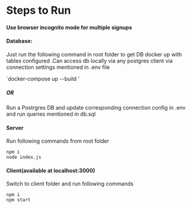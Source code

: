# Steps to Run

#### Use browser incognito mode for multiple signups

#### Database:

Just run the following command in root folder to get DB docker up with tables configured .Can access db locally via any
postgres client via connection settings mentioned in .env file

`docker-compose up --build '


##### OR
Run a Postrgres DB and update corresponding connection config in .env and run queries mentioned in db.sql

####  Server

Run following commands from root folder

```
npm i
node index.js
```

####  Client(available at localhost:3000)
Switch to client folder and run following commands
```
npm i
npm start
```

